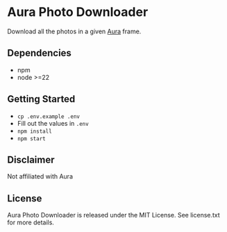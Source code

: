 # Aura Photo Downloader

Download all the photos in a given [Aura](https://app.auraframes.com) frame.

## Dependencies

* npm
* node >=22

## Getting Started

* `cp .env.example .env`
* Fill out the values in `.env`
* `npm install`
* `npm start`

## Disclaimer

Not affiliated with Aura

## License

Aura Photo Downloader is released under the MIT License. See license.txt for more details.